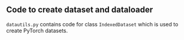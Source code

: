 ## Code to create dataset and dataloader

`datautils.py` contains code for class `IndexedDataset` which is used to create PyTorch datasets.